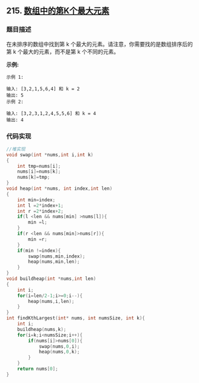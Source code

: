 ## 215. [数组中的第K个最大元素](https://leetcode-cn.com/problems/kth-largest-element-in-an-array/)

### 题目描述
在未排序的数组中找到第 k 个最大的元素。请注意，你需要找的是数组排序后的第 k 个最大的元素，而不是第 k 个不同的元素。

**示例:**
```
示例 1:

输入: [3,2,1,5,6,4] 和 k = 2
输出: 5
示例 2:

输入: [3,2,3,1,2,4,5,5,6] 和 k = 4
输出: 4

```
### 代码实现
```c
//堆实现
void swap(int *nums,int i,int k)
{
    int tmp=nums[i];
    nums[i]=nums[k];
    nums[k]=tmp;
}
void heap(int *nums, int index,int len)
{
    int min=index;
    int l =2*index+1;
    int r =2*index+2;
    if(l <len && nums[min] >nums[l]){
        min =l;
    }
    if(r <len && nums[min]>nums[r]){
        min =r;
    }
    if(min !=index){
        swap(nums,min,index);
        heap(nums,min,len);
    }
}
void buildheap(int *nums,int len)
{
    int i;
    for(i=len/2-1;i>=0;i--){
        heap(nums,i,len);
    }
}
int findKthLargest(int* nums, int numsSize, int k){
    int i;
    buildheap(nums,k);
    for(i=k;i<numsSize;i++){
        if(nums[i]>nums[0]){
            swap(nums,0,i);
            heap(nums,0,k);
        }
    }
    return nums[0];
}
```
